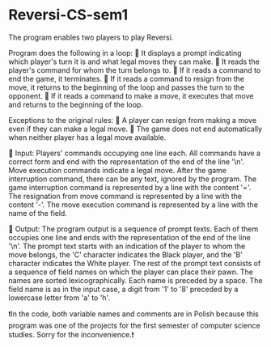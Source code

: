 # Reversi-CS-sem1
The program enables two players to play Reversi.

Program does the following in a loop:
 🎲 It displays a prompt indicating which player's turn it is and what legal moves they can make.
 🎲 It reads the player's command for whom the turn belongs to.
 🎲 If it reads a command to end the game, it terminates.
 🎲 If it reads a command to resign from the move, it returns to the beginning of the loop and passes the turn to the opponent.
 🎲 If it reads a command to make a move, it executes that move and returns to the beginning of the loop.

Exceptions to the original rules:
🎲 A player can resign from making a move even if they can make a legal move.
🎲 The game does not end automatically when neither player has a legal move available.

🎲 Input:
Players' commands occupying one line each. All commands have a correct form and end with the representation of the end of the line '\n'. Move execution commands indicate a legal move. After the game interruption command, there can be any text, ignored by the program.
The game interruption command is represented by a line with the content '='.
The resignation from move command is represented by a line with the content '-'.
The move execution command is represented by a line with the name of the field.

🎲 Output:
The program output is a sequence of prompt texts. Each of them occupies one line and ends with the representation of the end of the line '\n'.
The prompt text starts with an indication of the player to whom the move belongs, the 'C' character indicates the Black player, and the 'B' character indicates the White player.
The rest of the prompt text consists of a sequence of field names on which the player can place their pawn.
The names are sorted lexicographically. Each name is preceded by a space.
The field name is as in the input case, a digit from '1' to '8' preceded by a lowercase letter from 'a' to 'h'.

❗️In the code, both variable names and comments are in Polish because this program was one of the projects for the first semester of computer science studies. Sorry for the inconvenience.❗️
